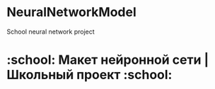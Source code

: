 # NeuralNetworkModel
School neural network project

<h1>:school: Макет нейронной сети | Школьный проект :school:<h1>
